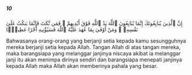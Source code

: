 ##### 10

<span class="ayah">إِنَّ ٱلَّذِينَ يُبَايِعُونَكَ إِنَّمَا يُبَايِعُونَ ٱللَّهَ يَدُ ٱللَّهِ فَوْقَ أَيْدِيهِمْ ۚ فَمَن نَّكَثَ فَإِنَّمَا يَنكُثُ عَلَىٰ نَفْسِهِۦ ۖ وَمَنْ أَوْفَىٰ بِمَا عَٰهَدَ عَلَيْهُ ٱللَّهَ فَسَيُؤْتِيهِ أَجْرًا عَظِيمًۭا</span>

<span class="ayah_translation">Bahwasanya orang-orang yang berjanji setia kepada kamu sesungguhnya mereka berjanji setia kepada Allah. Tangan Allah di atas tangan mereka, maka barangsiapa yang melanggar janjinya niscaya akibat ia melanggar janji itu akan menimpa dirinya sendiri dan barangsiapa menepati janjinya kepada Allah maka Allah akan memberinya pahala yang besar.</span>
